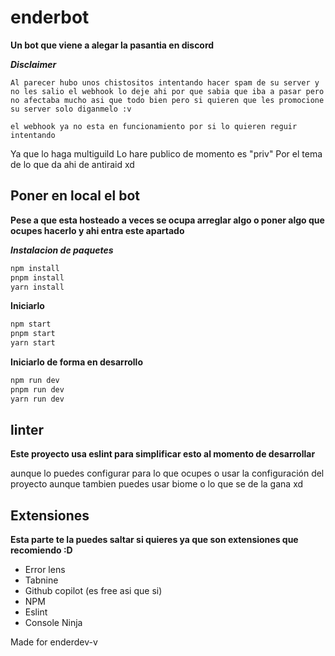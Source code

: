 # enderbot

**Un bot que viene a alegar la pasantia en discord**

***Disclaimer***

```
Al parecer hubo unos chistositos intentando hacer spam de su server y no les salio el webhook lo deje ahi por que sabia que iba a pasar pero no afectaba mucho asi que todo bien pero si quieren que les promocione su server solo diganmelo :v 

el webhook ya no esta en funcionamiento por si lo quieren reguir intentando
```

Ya que lo haga multiguild Lo hare publico de momento es "priv" Por el tema de lo que da ahi de antiraid xd

## Poner en local el bot

**Pese a que esta hosteado a veces se ocupa arreglar algo o poner algo que ocupes hacerlo y ahi entra este apartado**

***Instalacion de paquetes***
```sh
npm install
pnpm install
yarn install
```


**Iniciarlo**
```bash
npm start
pnpm start
yarn start
```

**Iniciarlo de forma en desarrollo**
```bash
npm run dev
pnpm run dev
yarn run dev
```

## linter

**Este proyecto usa eslint para simplificar esto al momento de desarrollar**

aunque lo puedes configurar para lo que ocupes o usar la configuración del proyecto aunque tambien puedes usar biome o lo que se de la gana xd 

## Extensiones

**Esta parte te la puedes saltar si quieres ya que son extensiones que recomiendo :D**

* Error lens
* Tabnine 
* Github copilot (es free asi que si)
* NPM
* Eslint 
* Console Ninja 

Made for enderdev-v